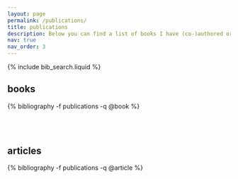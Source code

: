 ```yaml
---
layout: page
permalink: /publications/
title: publications
description: Below you can find a list of books I have (co-)​authored or (co-)​edited. There is also a list of peer-reviewed articles I have (co-)​authored.
nav: true
nav_order: 3
---
```


<!-- _pages/publications.md -->

<!-- Bibsearch Feature -->

{% include bib_search.liquid %}

<div class="publications">

  <h2>books</h2>

  {% bibliography -f publications -q @book %}

  <h2 style="margin-top: 80px;">articles</h2>

  {% bibliography -f publications -q @article %}

</div>
